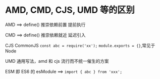 # AMD, CMD, CJS, UMD 等的区别

AMD ==> define() 推崇依赖前置 提前执行

CMD ==> define() 推崇依赖就近 延迟引入

CJS CommonJS `const abc = require('xx');` `module.exports = {}`,常见于 Node

UMD 通用写法，amd 和 cjs 流行而不统一催生的方案

ESM 即 ES6 的 esModule ==> `import { abc } from 'xxx';`
